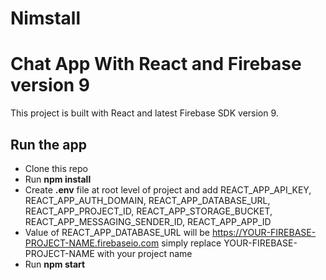 # Nimstall

# Chat App With React and Firebase version 9

This project is built with React and latest Firebase SDK version 9.

## Run the app

- Clone this repo
- Run **npm install**
- Create **.env** file at root level of project and add REACT_APP_API_KEY, REACT_APP_AUTH_DOMAIN, REACT_APP_DATABASE_URL, REACT_APP_PROJECT_ID, REACT_APP_STORAGE_BUCKET, REACT_APP_MESSAGING_SENDER_ID, REACT_APP_APP_ID
- Value of REACT_APP_DATABASE_URL will be https://YOUR-FIREBASE-PROJECT-NAME.firebaseio.com simply replace YOUR-FIREBASE-PROJECT-NAME with your project name
- Run **npm start**
